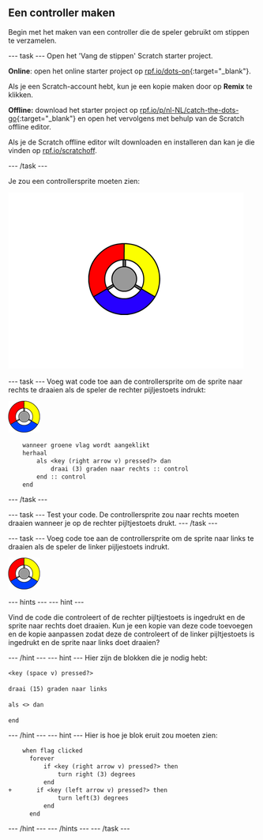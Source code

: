 ## Een controller maken

Begin met het maken van een controller die de speler gebruikt om stippen te verzamelen.

--- task ---
Open het 'Vang de stippen' Scratch starter project.

**Online**: open het online starter project op [rpf.io/dots-on](http://rpf.io/dots-on){:target="_blank"}.

Als je een Scratch-account hebt, kun je een kopie maken door op **Remix** te klikken.

**Offline:** download het starter project op [rpf.io/p/nl-NL/catch-the-dots-go](http://rpf.io/p/nl-NL/catch-the-dots-go){:target="_blank"} en open het vervolgens met behulp van de Scratch offline editor.

Als je de Scratch offline editor wilt downloaden en installeren dan kan je die vinden op [rpf.io/scratchoff](http://rpf.io/scratchoff).

--- /task ---

Je zou een controllersprite moeten zien:

![screenshot](images/dots-controller.png)

--- task --- 
Voeg wat code toe aan de controllersprite om de sprite naar rechts te draaien als de speler de rechter pijljestoets indrukt:

![Controller sprite](images/controller-sprite.png)

```blocks3
    wanneer groene vlag wordt aangeklikt
    herhaal 
        als <key (right arrow v) pressed?> dan 
            draai (3) graden naar rechts :: control
        end :: control
    end
```

--- /task ---

--- task --- Test your code. De controllersprite zou naar rechts moeten draaien wanneer je op de rechter pijltjestoets drukt. --- /task ---

--- task --- Voeg code toe aan de controllersprite om de sprite naar links te draaien als de speler de linker pijljestoets indrukt.

![Controller sprite](images/controller-sprite.png)

--- hints ---
 --- hint ---

Vind de code die controleert of de rechter pijltjestoets is ingedrukt en de sprite naar rechts doet draaien. Kun je een kopie van deze code toevoegen en de kopie aanpassen zodat deze de controleert of de linker pijltjestoets is ingedrukt en de sprite naar links doet draaien?

--- /hint --- --- hint --- Hier zijn de blokken die je nodig hebt:

```blocks3
<key (space v) pressed?>

draai (15) graden naar links

als <> dan

end
```

--- /hint --- --- hint --- Hier is hoe je blok eruit zou moeten zien:

```blocks3
    when flag clicked
	  forever
		  if <key (right arrow v) pressed?> then
			  turn right (3) degrees
		  end
+ 		if <key (left arrow v) pressed?> then
			  turn left(3) degrees
		  end
	  end
```

--- /hint --- --- /hints --- --- /task ---
